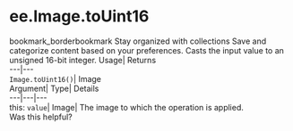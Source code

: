  
#  ee.Image.toUint16 
bookmark_borderbookmark Stay organized with collections  Save and categorize content based on your preferences.
Casts the input value to an unsigned 16-bit integer. 
Usage| Returns  
---|---  
`Image.toUint16()`| Image  
Argument| Type| Details  
---|---|---  
this: `value`| Image| The image to which the operation is applied.  
Was this helpful?
